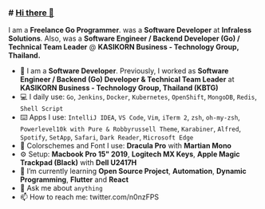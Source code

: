 ### # [Hi there 👋](https://n0nz.github.io)

I am a **Freelance Go Programmer**. was a **Software Developer** at **Infraless Solutions**. Also, was a **Software Engineer / Backend Developer (Go) / Technical Team Leader** @ **KASIKORN Business - Technology Group, Thailand.**

- 🔭 I am a **Software Developer**. Previously, I worked as **Software Engineer / Backend (Go) Developer & Technical Team Leader** at **KASIKORN Business - Technology Group, Thailand (KBTG)**
- 💻 I daily use: `Go`, `Jenkins`, `Docker`, `Kubernetes`, `OpenShift`, `MongoDB`, `Redis`, `Shell Script`
- ⌨️ Apps I use: `IntelliJ IDEA`, `VS Code`, `Vim`, `iTerm 2`, `zsh`, `oh-my-zsh`, `Powerlevel10k with Pure & Robbyrussell Theme`, `Karabiner`, `Alfred`, `Spotify`, `SetApp`, `Safari`, `Dark Reader`, `Microsoft Edge`
- 🚀 Colorschemes and Font I use: **Dracula Pro** with **Martian Mono**
- ⚙️ Setup: **Macbook Pro 15" 2019**, **Logitech MX Keys**, **Apple Magic Trackpad (Black)** with **Dell U2417H**
- 🌱 I’m currently learning **Open Source Project**, **Automation**, **Dynamic Programming**,  **Flutter** and **React**
- 💬 Ask me about `anything`
- 📫 How to reach me: twitter.com/n0nzFPS
